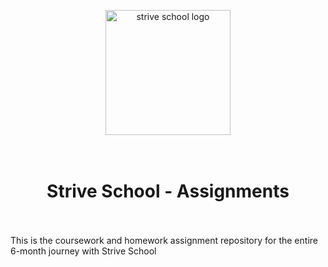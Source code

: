 <!-- background: #ffff-->
<!-- color: ##292929-->

<p align="center">
  <img width="200" src="https://strive.school/assets/strive_logo02.png" alt="strive school logo">
  <br>
  <br>
  <br>
  <h1 align="center"> Strive School - Assignments </h1>
  <br>
  <br>
  This is the coursework and homework assignment repository for the entire 6-month journey with Strive School
</p>
